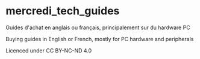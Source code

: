 # mercredi_tech_guides
Guides d'achat en anglais ou français, principalement sur du hardware PC

Buying guides in English or French, mostly for PC hardware and peripherals

Licenced under CC BY-NC-ND 4.0

